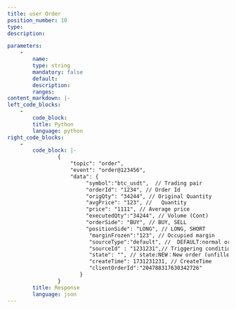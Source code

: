 ```yaml
---
title: user Order
position_number: 10
type:
description: 

parameters:
    -
        name:
        type: string
        mandatory: false
        default:
        description:
        ranges:
content_markdown: |-
left_code_blocks:
    -
        code_block:
        title: Python
        language: python
right_code_blocks:
    -
        code_block: |-
                {
                    "topic": "order", 
                    "event": "order@123456", 
                    "data": {
                         "symbol":"btc_usdt",  // Trading pair
                         "orderId": "1234", // Order Id
                         "origQty": "34244", // Original Quantity
                         "avgPrice": "123", //   Quantity
                         "price": "1111", // Average price
                         "executedQty":"34244", // Volume (Cont)
                         "orderSide": "BUY", // BUY, SELL
                         "positionSide": "LONG", // LONG, SHORT
                          "marginFrozen":"123", // Occupied margin
                          "sourceType":"default", //  DEFAULT:normal order,ENTRUST:plan commission,PROFIR:Take Profit and Stop Loss
                          "sourceId" : "1231231",// Triggering conditions ID
                          "state": "", // state:NEW：New order (unfilled);PARTIALLY_FILLED:Partial deal;PARTIALLY_CANCELED:Partial revocation;FILLED:Filled;CANCELED:Cancled;REJECTED:Order failed;EXPIRED：Expired
                          "createTime": 1731231231, // CreateTime
                          "clientOrderId":"204788317630342726"
                       }
                }
        title: Response
        language: json
---
```

